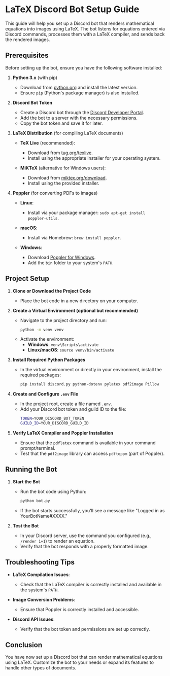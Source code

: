 # LaTeX Discord Bot Setup Guide

This guide will help you set up a Discord bot that renders mathematical equations into images using LaTeX. The bot listens for equations entered via Discord commands, processes them with a LaTeX compiler, and sends back the rendered images.

## Prerequisites
Before setting up the bot, ensure you have the following software installed:

1. **Python 3.x** (with pip)
   - Download from [python.org](https://www.python.org) and install the latest version.
   - Ensure `pip` (Python's package manager) is also installed.

2. **Discord Bot Token**
   - Create a Discord bot through the [Discord Developer Portal](https://discord.com/developers/applications).
   - Add the bot to a server with the necessary permissions.
   - Copy the bot token and save it for later.

3. **LaTeX Distribution** (for compiling LaTeX documents)
   - **TeX Live** (recommended):
     - Download from [tug.org/texlive](https://www.tug.org/texlive/).
     - Install using the appropriate installer for your operating system.

   - **MiKTeX** (alternative for Windows users):
     - Download from [miktex.org/download](https://miktex.org/download).
     - Install using the provided installer.

4. **Poppler** (for converting PDFs to images)
   - **Linux**:
     - Install via your package manager: `sudo apt-get install poppler-utils`.

   - **macOS**:
     - Install via Homebrew: `brew install poppler`.

   - **Windows**:
     - Download [Poppler for Windows](http://blog.alivate.com.au/poppler-windows/).
     - Add the `bin` folder to your system's `PATH`.

## Project Setup

1. **Clone or Download the Project Code**
   - Place the bot code in a new directory on your computer.

2. **Create a Virtual Environment (optional but recommended)**
   - Navigate to the project directory and run:
     ```bash
     python -m venv venv
     ```
   - Activate the environment:
     - **Windows**: `venv\Scripts\activate`
     - **Linux/macOS**: `source venv/bin/activate`

3. **Install Required Python Packages**
   - In the virtual environment or directly in your environment, install the required packages:
     ```bash
     pip install discord.py python-dotenv pylatex pdf2image Pillow
     ```

4. **Create and Configure `.env` File**
   - In the project root, create a file named `.env`.
   - Add your Discord bot token and guild ID to the file:
     ```bash
     TOKEN=YOUR_DISCORD_BOT_TOKEN
     GUILD_ID=YOUR_DISCORD_GUILD_ID
     ```

5. **Verify LaTeX Compiler and Poppler Installation**
   - Ensure that the `pdflatex` command is available in your command prompt/terminal.
   - Test that the `pdf2image` library can access `pdftoppm` (part of Poppler).

## Running the Bot

1. **Start the Bot**
   - Run the bot code using Python:
     ```bash
     python bot.py
     ```
   - If the bot starts successfully, you'll see a message like "Logged in as YourBotName#XXXX."

2. **Test the Bot**
   - In your Discord server, use the command you configured (e.g., `/render 1+1`) to render an equation.
   - Verify that the bot responds with a properly formatted image.

## Troubleshooting Tips

- **LaTeX Compilation Issues**:
  - Check that the LaTeX compiler is correctly installed and available in the system's `PATH`.

- **Image Conversion Problems**:
  - Ensure that Poppler is correctly installed and accessible.

- **Discord API Issues**:
  - Verify that the bot token and permissions are set up correctly.

## Conclusion

You have now set up a Discord bot that can render mathematical equations using LaTeX. Customize the bot to your needs or expand its features to handle other types of documents.

